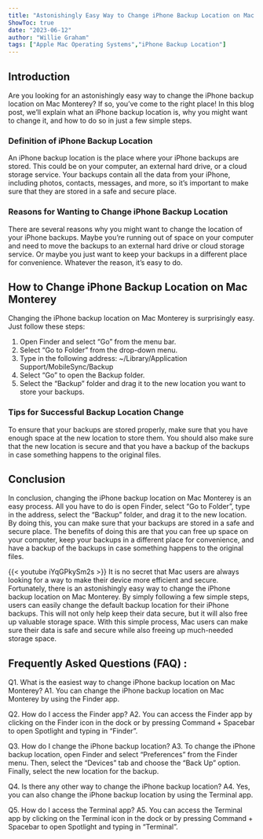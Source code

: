 ```yaml
---
title: "Astonishingly Easy Way to Change iPhone Backup Location on Mac Monterey!"
ShowToc: true 
date: "2023-06-12"
author: "Willie Graham" 
tags: ["Apple Mac Operating Systems","iPhone Backup Location"]
---
```

## Introduction

Are you looking for an astonishingly easy way to change the iPhone backup location on Mac Monterey? If so, you’ve come to the right place! In this blog post, we’ll explain what an iPhone backup location is, why you might want to change it, and how to do so in just a few simple steps.

### Definition of iPhone Backup Location

An iPhone backup location is the place where your iPhone backups are stored. This could be on your computer, an external hard drive, or a cloud storage service. Your backups contain all the data from your iPhone, including photos, contacts, messages, and more, so it’s important to make sure that they are stored in a safe and secure place.

### Reasons for Wanting to Change iPhone Backup Location

There are several reasons why you might want to change the location of your iPhone backups. Maybe you’re running out of space on your computer and need to move the backups to an external hard drive or cloud storage service. Or maybe you just want to keep your backups in a different place for convenience. Whatever the reason, it’s easy to do.

## How to Change iPhone Backup Location on Mac Monterey

Changing the iPhone backup location on Mac Monterey is surprisingly easy. Just follow these steps:

1. Open Finder and select “Go” from the menu bar.
2. Select “Go to Folder” from the drop-down menu.
3. Type in the following address: ~/Library/Application Support/MobileSync/Backup
4. Select “Go” to open the Backup folder.
5. Select the “Backup” folder and drag it to the new location you want to store your backups.

### Tips for Successful Backup Location Change

To ensure that your backups are stored properly, make sure that you have enough space at the new location to store them. You should also make sure that the new location is secure and that you have a backup of the backups in case something happens to the original files.

## Conclusion

In conclusion, changing the iPhone backup location on Mac Monterey is an easy process. All you have to do is open Finder, select “Go to Folder”, type in the address, select the “Backup” folder, and drag it to the new location. By doing this, you can make sure that your backups are stored in a safe and secure place. The benefits of doing this are that you can free up space on your computer, keep your backups in a different place for convenience, and have a backup of the backups in case something happens to the original files.

{{< youtube iYqGPkySm2s >}} 
It is no secret that Mac users are always looking for a way to make their device more efficient and secure. Fortunately, there is an astonishingly easy way to change the iPhone backup location on Mac Monterey. By simply following a few simple steps, users can easily change the default backup location for their iPhone backups. This will not only help keep their data secure, but it will also free up valuable storage space. With this simple process, Mac users can make sure their data is safe and secure while also freeing up much-needed storage space.

## Frequently Asked Questions (FAQ) :
Q1. What is the easiest way to change iPhone backup location on Mac Monterey?
A1. You can change the iPhone backup location on Mac Monterey by using the Finder app. 

Q2. How do I access the Finder app?
A2. You can access the Finder app by clicking on the Finder icon in the dock or by pressing Command + Spacebar to open Spotlight and typing in “Finder”.

Q3. How do I change the iPhone backup location?
A3. To change the iPhone backup location, open Finder and select “Preferences” from the Finder menu. Then, select the “Devices” tab and choose the “Back Up” option. Finally, select the new location for the backup. 

Q4. Is there any other way to change the iPhone backup location?
A4. Yes, you can also change the iPhone backup location by using the Terminal app. 

Q5. How do I access the Terminal app?
A5. You can access the Terminal app by clicking on the Terminal icon in the dock or by pressing Command + Spacebar to open Spotlight and typing in “Terminal”.


